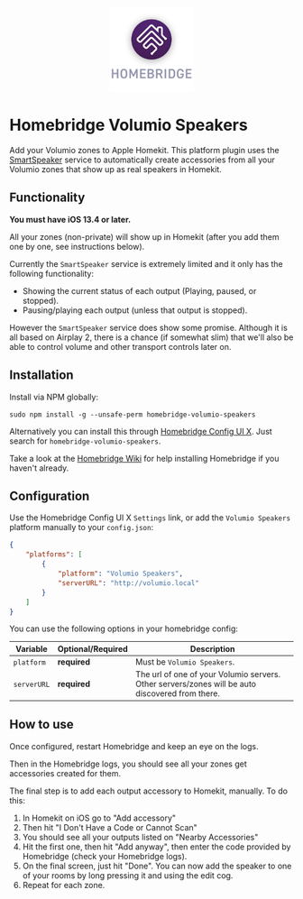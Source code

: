 
<p align="center">
<img src="https://github.com/homebridge/branding/raw/master/logos/homebridge-wordmark-logo-vertical.png" width="150">
</p>


# Homebridge Volumio Speakers

Add your Volumio zones to Apple Homekit. This platform plugin uses the [SmartSpeaker](https://developers.homebridge.io/#/service/SmartSpeaker) service to automatically create accessories from
all your Volumio zones that show up as real speakers in Homekit. 

## Functionality

**You must have iOS 13.4 or later.**

All your zones (non-private) will show up in Homekit (after you add them one by one, see instructions below).

Currently the `SmartSpeaker` service is extremely limited and it only has the following functionality:

- Showing the current status of each output (Playing, paused, or stopped).
- Pausing/playing each output (unless that output is stopped).

However the `SmartSpeaker` service does show some promise. Although it is all based on Airplay 2, there is a chance (if
somewhat slim) that we'll also be able to control volume and other transport controls later on.

## Installation

Install via NPM globally:

```
sudo npm install -g --unsafe-perm homebridge-volumio-speakers
```

Alternatively you can install this through [Homebridge Config UI X](https://www.npmjs.com/package/homebridge-config-ui-x). Just search for `homebridge-volumio-speakers`.

Take a look at the [Homebridge Wiki](https://github.com/homebridge/homebridge/wiki) for help installing Homebridge if you
haven't already.

## Configuration

Use the Homebridge Config UI X `Settings` link, or add the `Volumio Speakers` platform manually to your `config.json`:

```json
{
    "platforms": [
        {
            "platform": "Volumio Speakers",
            "serverURL": "http://volumio.local"
        }
    ]
}
```

You can use the following options in your homebridge config:

Variable | Optional/Required | Description
-------- | ----------------- | -----------
`platform` | **required** | Must be `Volumio Speakers`.
`serverURL` | **required** | The url of one of your Volumio servers. Other servers/zones will be auto discovered from there.

## How to use

Once configured, restart Homebridge and keep an eye on the logs.

Then in the Homebridge logs, you should see all your zones get accessories created for them.

The final step is to add each output accessory to Homekit, manually. To do this:
 
1. In Homekit on iOS go to "Add accessory"
2. Then hit "I Don't Have a Code or Cannot Scan"
3. You should see all your outputs listed on "Nearby Accessories"
4. Hit the first one, then hit "Add anyway", then enter the code provided by Homebridge (check your Homebridge logs).
5. On the final screen, just hit "Done". You can now add the speaker to one of your rooms by long pressing it and using the edit cog.
6. Repeat for each zone.
